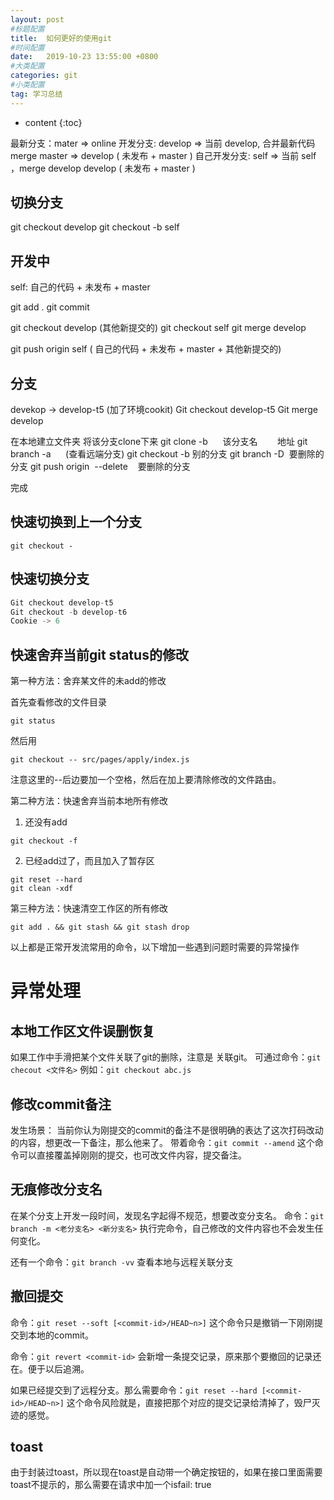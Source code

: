 ```yaml
---
layout: post
#标题配置
title:  如何更好的使用git
#时间配置
date:   2019-10-23 13:55:00 +0800
#大类配置
categories: git
#小类配置
tag: 学习总结
---
```


* content
{:toc}

最新分支：mater => online
开发分支: develop => 当前 develop, 合并最新代码 merge master  => develop ( 未发布 + master )
自己开发分支: self => 当前 self ，merge develop develop ( 未发布 + master )

切换分支
-----

git checkout develop
git checkout -b self


开发中
---

self: 自己的代码 +  未发布 + master 

git add .
git commit


git checkout develop (其他新提交的)
git checkout self
git merge develop

git push origin self ( 自己的代码 +  未发布 + master +  其他新提交的)


分支
-----
devekop -> develop-t5 (加了环境cookit)
Git checkout develop-t5
Git merge develop

在本地建立文件夹
将该分支clone下来
git clone -b      该分支名        地址
git  branch -a      (查看远端分支)
git checkout -b 别的分支
git branch -D  要删除的分支
git push origin  --delete    要删除的分支

完成

快速切换到上一个分支
----
`git checkout -`

快速切换分支
-----
```js
Git checkout develop-t5
Git checkout -b develop-t6
Cookie -> 6
```

快速舍弃当前git status的修改
------
第一种方法：舍弃某文件的未add的修改

首先查看修改的文件目录
```git
git status
``` 
然后用
```git
git checkout -- src/pages/apply/index.js
```
注意这里的--后边要加一个空格，然后在加上要清除修改的文件路由。

第二种方法：快速舍弃当前本地所有修改

1. 还没有add
```git
git checkout -f
```
2. 已经add过了，而且加入了暂存区
```git
git reset --hard 
git clean -xdf
```
第三种方法：快速清空工作区的所有修改

```git
git add . && git stash && git stash drop
```

以上都是正常开发流常用的命令，以下增加一些遇到问题时需要的异常操作

异常处理
======
本地工作区文件误删恢复
-----
如果工作中手滑把某个文件关联了git的删除，注意是 关联git。
可通过命令：`git checout <文件名>` 例如：`git checkout abc.js`

修改commit备注
------
发生场景： 当前你认为刚提交的commit的备注不是很明确的表达了这次打码改动的内容，想更改一下备注，那么他来了。
带着命令：`git commit --amend`
这个命令可以直接覆盖掉刚刚的提交，也可改文件内容，提交备注。

无痕修改分支名
-----
在某个分支上开发一段时间，发现名字起得不规范，想要改变分支名。
命令：`git branch -m <老分支名> <新分支名>`
执行完命令，自己修改的文件内容也不会发生任何变化。

还有一个命令：`git branch -vv`
查看本地与远程关联分支

撤回提交
------
命令：`git reset --soft [<commit-id>/HEAD~n>]`
这个命令只是撤销一下刚刚提交到本地的commit。

命令：`git revert <commit-id>`
会新增一条提交记录，原来那个要撤回的记录还在。便于以后追溯。


如果已经提交到了远程分支。那么需要命令：`git reset --hard [<commit-id>/HEAD~n>]`
这个命令风险就是，直接把那个对应的提交记录给清掉了，毁尸灭迹的感觉。


toast
-----
由于封装过toast，所以现在toast是自动带一个确定按钮的，如果在接口里面需要toast不提示的，那么需要在请求中加一个isfail: true

